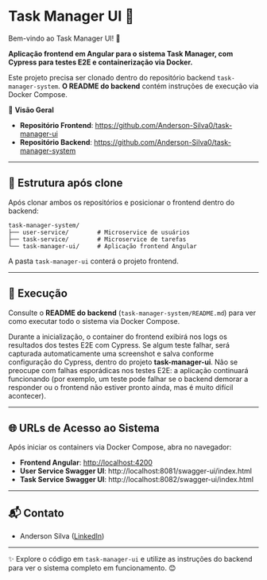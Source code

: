 # Task Manager UI 🎨

Bem-vindo ao Task Manager UI! 🚀

**Aplicação frontend em Angular para o sistema Task Manager, com Cypress para testes E2E e containerização via Docker.**

Este projeto precisa ser clonado dentro do repositório backend `task-manager-system`. **O README do backend** contém instruções de execução via Docker Compose.

🚀 **Visão Geral**

- **Repositório Frontend**: https://github.com/Anderson-Silva0/task-manager-ui
- **Repositório Backend**: https://github.com/Anderson-Silva0/task-manager-system

------

## 📁 Estrutura após clone

Após clonar ambos os repositórios e posicionar o frontend dentro do backend:

```plain
task-manager-system/
├── user-service/        # Microservice de usuários
├── task-service/        # Microservice de tarefas
└── task-manager-ui/     # Aplicação frontend Angular
```

A pasta `task-manager-ui` conterá o projeto frontend.

------

## 🚀 Execução

Consulte o **README do backend** (`task-manager-system/README.md`) para ver como executar todo o sistema via Docker Compose.

Durante a inicialização, o container do frontend exibirá nos logs os resultados dos testes E2E com Cypress. Se algum teste falhar, será capturada automaticamente uma screenshot e salva conforme configuração do Cypress, dentro do projeto **task-manager-ui**. Não se preocupe com falhas esporádicas nos testes E2E: a aplicação continuará funcionando (por exemplo, um teste pode falhar se o backend demorar a responder ou o frontend não estiver pronto ainda, mas é muito difícil acontecer).

------

## 🌐 URLs de Acesso ao Sistema

Após iniciar os containers via Docker Compose, abra no navegador:

- **Frontend Angular**: [http://localhost:4200](http://localhost:4200/)
- **User Service Swagger UI**: http://localhost:8081/swagger-ui/index.html
- **Task Service Swagger UI**: http://localhost:8082/swagger-ui/index.html

------

## 📬 Contato

- Anderson Silva ([LinkedIn](https://www.linkedin.com/in/anderson-da-silva-004a0320b/))

------

✨ Explore o código em `task-manager-ui` e utilize as instruções do backend para ver o sistema completo em funcionamento. 😊